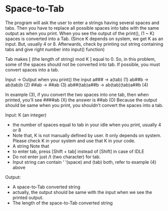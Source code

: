 # Space-to-Tab

The program will ask the user to enter a strings having several spaces and tabs. 
Then you have to replace all possible spaces into tabs with the same output as when you print. 
When you see the output of the print(), (1 ~ K) spaces is converted into a Tab. 
(Since K depends on system, we get K as an input. But, usually 4 or 8. 
Afterwards, check by printing out string containing tabs and give right number into input() function)

Tab makes [ (the length of string) mod K ] equal to 0. 
So, in this problem, some of the spaces should not be converted into tab. If possible, you must convert spaces into a tab.

Input → Output when you print() the input
a### → a(tab) (1)
ab##b → ab(tab)b (2)
##ab → ##ab (3)
ab##(tab)a##b → ab(tab)(tab)a##b (4)

In example (3), if you convert the two spaces into one tab, then when printed, you’ll see
####ab (X)
the answer is
##ab (O)
Because the output should be same when you print, you shouldn’t convert the spaces into a tab.

Input:
K (an integer)
- the number of spaces equal to tab in your idle when you
print, usually 4 or 8
- Note that, K is not manually defined by user. It only
depends on system. Please check K in your system and
use that K in your code.
- A string
Note that
- to enter tab, press [Shift + tab] instead of [Shift] in case of
IDLE
- Do not enter just /t (two character) for tab.
- Input string can contain ‘ ‘(space) and (tab) both, refer to
example (4) above

Output:
- A space-to-Tab converted string
- actually, the output should be same with the input when
we see the printed output.
- The length of the space-to-Tab converted string
